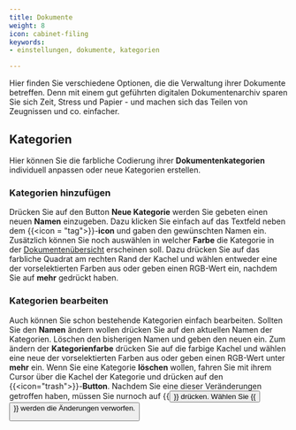 ```yaml
---
title: Dokumente
weight: 8
icon: cabinet-filing
keywords:
- einstellungen, dokumente, kategorien

---
```


Hier finden Sie verschiedene Optionen, die die Verwaltung ihrer Dokumente
betreffen. Denn mit einem gut geführten digitalen Dokumentenarchiv sparen Sie
sich Zeit, Stress und Papier - und machen sich das Teilen von Zeugnissen und co.
einfacher. 

## Kategorien

Hier können Sie die farbliche Codierung ihrer **Dokumentenkategorien**
individuell anpassen oder neue Kategorien erstellen. 

### Kategorien hinzufügen

Drücken Sie auf den Button **Neue Kategorie** werden Sie gebeten einen neuen
**Namen** einzugeben. Dazu klicken Sie einfach auf das Textfeld neben dem
{{<icon = "tag">}}-**icon** und gaben den gewünschten Namen ein. Zusätzlich
können Sie noch auswählen in welcher **Farbe** die Kategorie in der
[Dokumentenübersicht](/hilfe/handbuch/mitarbeiter/dokumente) erscheinen soll.
Dazu drücken Sie auf das farbliche Quadrat am rechten Rand der Kachel und wählen
entweder eine der vorselektierten Farben aus oder geben einen RGB-Wert ein,
nachdem Sie auf **mehr** gedrückt haben. 

### Kategorien bearbeiten

Auch können Sie schon bestehende Kategorien einfach bearbeiten. Sollten Sie den
**Namen** ändern wollen drücken Sie auf den aktuellen Namen der Kategorien.
Löschen den bisherigen Namen und geben den neuen ein. Zum ändern der
**Kategorienfarbe** drücken Sie auf die farbige Kachel und wählen eine neue der
vorselektierten Farben aus oder geben einen RGB-Wert unter **mehr** ein. Wenn
Sie eine Kategorie **löschen** wollen, fahren Sie mit ihrem Cursor über die
Kachel der Kategorie und drücken auf den {{<icon="trash">}}-**Button**. Nachdem
Sie eine dieser Veränderungen getroffen haben, müssen Sie nurnoch auf {{<button
label="Speichern">}} drücken. Wählen Sie {{<button label="Abbrechen">}} werden
die Änderungen verworfen. 